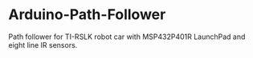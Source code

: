 # Arduino-Path-Follower
Path follower for TI-RSLK robot car with MSP432P401R LaunchPad and eight line IR sensors.
